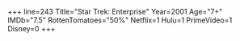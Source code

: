 +++
line=243
Title="Star Trek: Enterprise"
Year=2001
Age="7+"
IMDb="7.5"
RottenTomatoes="50%"
Netflix=1
Hulu=1
PrimeVideo=1
Disney=0
+++

